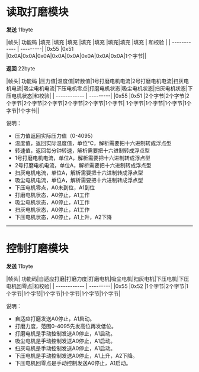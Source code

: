 
# 读取打磨模块

**发送**  11byte

|帧头| 功能码  |填充 |填充 |填充 |填充 |填充 |填充|填充 |填充 | 和校验 |
| ------------ | ---------|
|0x55 |0x51 |0x0A|0x0A|0x0A|0x0A|0x0A|0x0A|0x0A|0x0A|1个字节||

**返回** 22byte

|帧头| 功能码 |压力值|温度值|转数值|1号打磨电机电流|2号打磨电机电流|扫灰电机电流|吸尘电机电流|下压电机零点|打磨电机状态|吸尘电机状态|扫灰电机状态|下压电机状态|和校验|
| ------------ | ---------|
|0x55 |0x51 |2个字节|2个字节|2个字节|2个字节|2个字节|2个字节|2个字节|1个字节| 1个字节|1个字节|1个字节|1个字节|1个字节||

说明：
- 压力值返回实际压力值（0-4095）
- 温度值，返回实际温度值，单位℃，解析需要把十六进制转成浮点型
- 转速值，返回每分钟转速，解析需要把十六进制转成浮点型
- 1号打磨电机电流，单位A，解析需要把十六进制转成浮点型
- 2号打磨电机电流，单位A，解析需要把十六进制转成浮点型
- 扫灰电机电流，单位A，解析需要把十六进制转成浮点型
- 吸尘电机电流，单位A，解析需要把十六进制转成浮点型
- 下压电机零点，A0未到位，A1到位
- 打磨电机状态，A0停止，A1工作
- 吸尘电机状态，A0停止，A1工作
- 扫灰电机状态，A0停止，A1工作
- 下压电机状态，A0停止，A1上升，A2下降


****

# 控制打磨模块
**发送** 11byte

|帧头| 功能码|自适应打磨|打磨力度|打磨电机|吸尘电机|扫灰电机|下压电机|下压电机回零点|和校验|
| ------------ | ---------|
|0x55 |0x52 |1个字节|2个字节|1个字节|1个字节|1个字节|1个字节|1个字节|1个字节|

说明：
- 自适应打磨发送A0停止，A1启动。
- 打磨力度，范围0-4095先发高位再发低位。
- 打磨电机是手动控制发送A0停止，A1启动。
- 吸尘电机是手动控制发送A0停止，A1启动。
- 扫灰电机是手动控制发送A0停止，A1启动。
- 下压电机是手动控制发送A0停止，A1上升，A2下降。
- 下压电机回零点是手动控制发送A0停止，A1启动。



